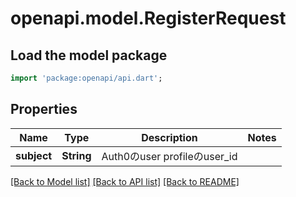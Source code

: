 # openapi.model.RegisterRequest

## Load the model package
```dart
import 'package:openapi/api.dart';
```

## Properties
Name | Type | Description | Notes
------------ | ------------- | ------------- | -------------
**subject** | **String** | Auth0のuser profileのuser_id | 

[[Back to Model list]](../README.md#documentation-for-models) [[Back to API list]](../README.md#documentation-for-api-endpoints) [[Back to README]](../README.md)


